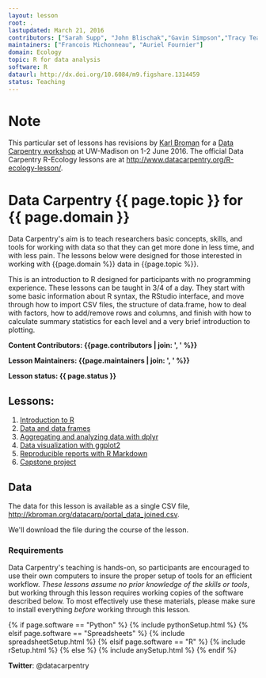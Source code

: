 ```yaml
---
layout: lesson
root: .
lastupdated: March 21, 2016
contributors: ["Sarah Supp", "John Blischak","Gavin Simpson","Tracy Teal","Greg Wilson","Diego Barneche"," Stephen Turner","Francois Michonneau"]
maintainers: ["Francois Michonneau", "Auriel Fournier"]
domain: Ecology
topic: R for data analysis
software: R
dataurl: http://dx.doi.org/10.6084/m9.figshare.1314459
status: Teaching
---
```


# Note

This particular set of lessons has revisions by
[Karl Broman](http://kbroman.org) for a
[Data Carpentry workshop](http://uw-madison-aci.github.io/2016-06-01-uwmadison/)
at UW-Madison on 1-2 June 2016. The official Data Carpentry R-Ecology
lessons are at <http://www.datacarpentry.org/R-ecology-lesson/>.

# Data Carpentry {{ page.topic }} for {{ page.domain }}


Data Carpentry's aim is to teach researchers basic concepts, skills,
and tools for working with data so that they can get more done in less
time, and with less pain. The lessons below were designed for those interested
in working with {{page.domain %}} data in {{page.topic %}}.

This is an introduction to R designed for participants with no programming
experience. These lessons can be taught in 3/4 of a day. They start with some
basic information about R syntax, the RStudio interface, and move through how to
import CSV files, the structure of data.frame, how to deal with factors, how to
add/remove rows and columns, and finish with how to calculate summary statistics
for each level and a very brief introduction to plotting.


**Content Contributors: {{page.contributors | join: ', ' %}}**


**Lesson Maintainers: {{page.maintainers | join: ', ' %}}**


**Lesson status: {{ page.status }}**

<!--
  [Information on Lesson Status Categories]()
-->

<!-- ###### INDEX OF LESSONS ON THIS TOPIC ###### -->

## Lessons:

1. [Introduction to R](01-intro-to-R.html)
2. [Data and data frames](02-data-frames.html)
3. [Aggregating and analyzing data with dplyr](03-dplyr.html)
4. [Data visualization with ggplot2](04-ggplot2.html)
5. [Reproducible reports with R Markdown](05-rmarkdown.html)
6. [Capstone project](capstone.html)

## Data

The data for this lesson is available as a single CSV file,
<http://kbroman.org/datacarp/portal_data_joined.csv>.

We'll download the file during the course of the lesson.


### Requirements

Data Carpentry's teaching is hands-on, so participants are encouraged to use
their own computers to insure the proper setup of tools for an efficient workflow.
*These lessons assume no prior knowledge of the skills or tools*, but working
through this lesson requires working copies of the software described below.
To most effectively use these materials, please make sure to install everything
*before* working through this lesson.

{% if page.software == "Python" %}
{% include pythonSetup.html %}
{% elsif page.software == "Spreadsheets" %}
{% include spreadsheetSetup.html %}
{% elsif page.software == "R" %}
{% include rSetup.html %}
{% else %}
{% include anySetup.html %}
{% endif %}

<p><strong>Twitter</strong>: @datacarpentry</p>
